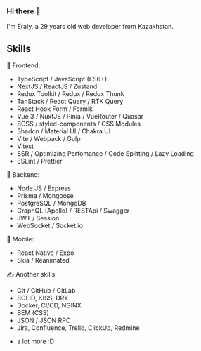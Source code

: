 ### Hi there 👋

I'm Eraly, a 29 years old web developer from Kazakhstan.

## Skills
🌝  Frontend:
- TypeScript / JavaScript (ES6+)
- NextJS / ReactJS / Zustand 
- Redux Toolkit / Redux / Redux Thunk 
- TanStack / React Query / RTK Query
- React Hook Form / Formik
- Vue 3 / NuxtJS / Pinia / VueRouter / Quasar 
- SCSS / styled-components / CSS Modules 
- Shadcn / Material UI / Chakra UI
- Vite / Webpack / Gulp 
- Vitest
- SSR / Optimizing Perfomance / Code Splitting / Lazy Loading
- ESLint / Prettier

🌚  Backend:
- Node.JS / Express
- Prisma / Mongoose
- PostgreSQL / MongoDB 
- GraphQL (Apollo) / RESTApi / Swagger
- JWT / Session 
- WebSocket  / Socket.io
  
📱  Mobile:
- React Native / Expo
- Skia / Reanimated
  
✍️  Another skills:
- Git / GitHub / GitLab
- SOLID, KISS, DRY
- Docker, CI/CD, NGINX
- BEM (CSS)
- JSON / JSON RPC
- Jira, Confluence, Trello, ClickUp, Redmine
+ a lot more :D



<!--
**Chambo015/chambo015** is a ✨ _special_ ✨ repository because its `README.md` (this file) appears on your GitHub profile.

Here are some ideas to get you started:
    
- 🔭 I’m currently working on ...
- 🌱 I’m currently learning ...
- 👯 I’m looking to collaborate on ...
- 🤔 I’m looking for help with ...
- 💬 Ask me about ...
- 📫 How to reach me: ...
- 😄 Pronouns: ...
- ⚡ Fun fact: ...
-->
